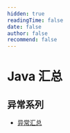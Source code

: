 ```yaml
---
hidden: true
readingTime: false
date: false
author: false
recommend: false
---
```

# Java 汇总

## 异常系列
* [异常汇总](./java-exception.md)
